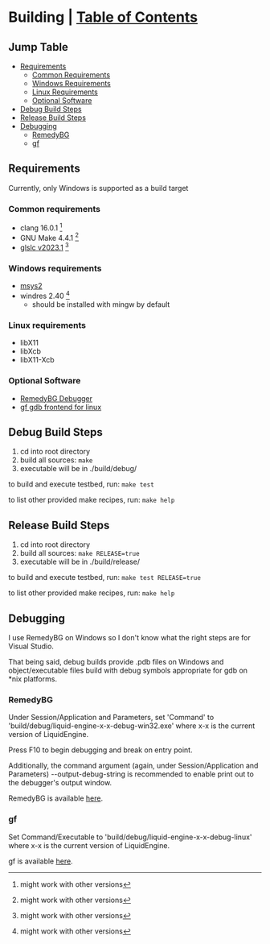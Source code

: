 <!--
 * Description:  Build instructions
 * Author:       Alicia Amarilla (smushyaa@gmail.com)
 * File Created: July 19, 2023
-->

# Building | [Table of Contents](./docs/toc.md)

## Jump Table
- [Requirements](#requirements)
    - [Common Requirements](#common-requirements)
    - [Windows Requirements](#windows-requirements)
    - [Linux Requirements](#linux-requirements)
    - [Optional Software](#optional-software)
- [Debug Build Steps](#debug-build-steps)
- [Release Build Steps](#release-build-steps)
- [Debugging](#debugging)
    - [RemedyBG](#remedybg)
    - [gf](#gf)

## Requirements
Currently, only Windows is supported as a build target

### Common requirements
- clang 16.0.1 [^1]
- GNU Make 4.4.1 [^1]
- [glslc v2023.1](https://github.com/google/shaderc/blob/main/downloads.md) [^1]
### Windows requirements
- [msys2](https://www.msys2.org/wiki/MSYS2-installation/)
- windres 2.40 [^1]
    - should be installed with mingw by default
### Linux requirements
- libX11
- libXcb
- libX11-Xcb
### Optional Software
- [RemedyBG Debugger](https://remedybg.itch.io/remedybg)
- [gf gdb frontend for linux](https://github.com/nakst/gf)

[^1]: might work with other versions

## Debug Build Steps

1) cd into root directory
2) build all sources: ```make```
3) executable will be in ./build/debug/

to build and execute testbed, run: ```make test```

to list other provided make recipes, run: ```make help```

## Release Build Steps

1) cd into root directory
2) build all sources: ```make RELEASE=true```
3) executable will be in ./build/release/

to build and execute testbed, run: ```make test RELEASE=true```

to list other provided make recipes, run: ```make help```

## Debugging
I use RemedyBG on Windows so I don't know what
the right steps are for Visual Studio.

That being said, debug builds provide .pdb files on Windows
and object/executable files build with debug symbols
appropriate for gdb on *nix platforms.

### RemedyBG
Under Session/Application and Parameters, set 'Command'
to 'build/debug/liquid-engine-x-x-debug-win32.exe' where x-x is the
current version of LiquidEngine.

Press F10 to begin debugging and break on entry point.

Additionally, the command argument
(again, under Session/Application and Parameters)
--output-debug-string is recommended to enable print out to the
debugger's output window.

RemedyBG is available [here](https://remedybg.itch.io/remedybg).

### gf
Set Command/Executable to 
'build/debug/liquid-engine-x-x-debug-linux' where x-x is the
current version of LiquidEngine.

gf is available [here](https://github.com/nakst/gf).


